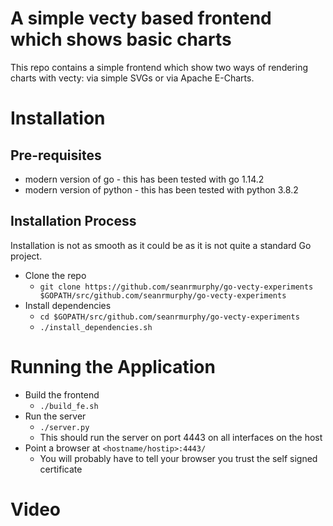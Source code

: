 # A simple vecty based frontend which shows basic charts

This repo contains a simple frontend which show two ways of rendering charts
with vecty: via simple SVGs or via Apache E-Charts.

# Installation

## Pre-requisites

- modern version of go - this has been tested with go 1.14.2
- modern version of python - this has been tested with python 3.8.2

## Installation Process

Installation is not as smooth as it could be as it is not quite a standard Go
project.

- Clone the repo
    - `git clone https://github.com/seanrmurphy/go-vecty-experiments $GOPATH/src/github.com/seanrmurphy/go-vecty-experiments`
- Install dependencies
    - `cd $GOPATH/src/github.com/seanrmurphy/go-vecty-experiments`
    - `./install_dependencies.sh`


# Running the Application

- Build the frontend
    - `./build_fe.sh`
- Run the server
    - `./server.py`
    - This should run the server on port 4443 on all interfaces on the host
- Point a browser at `<hostname/hostip>:4443/`
    - You will probably have to tell your browser you trust the self signed certificate

# Video

